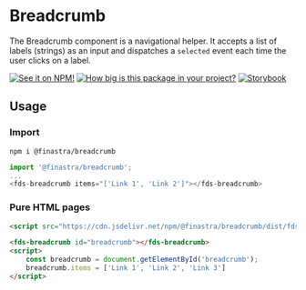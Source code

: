 # Breadcrumb
The Breadcrumb component is a navigational helper. It accepts a list of labels (strings) as an input and dispatches a `selected` event each time the user clicks on a label.

[![See it on NPM!](https://img.shields.io/npm/v/@finastra/breadcrumb?style=for-the-badge)](https://www.npmjs.com/package/@finastra/breadcrumb)
[![How big is this package in your project?](https://img.shields.io/bundlephobia/minzip/@finastra/breadcrumb?style=for-the-badge)](https://bundlephobia.com/result?p=@finastra/breadcrumb')
[![Storybook](https://shields.io/badge/-Play%20with%20this%20web%20component-2a0481?logo=storybook&style=for-the-badge)](https://finastra.github.io/finastra-design-system/?path=/story/components-breadcrumb--default)

## Usage

### Import

```
npm i @finastra/breadcrumb
```

```ts
import '@finastra/breadcrumb';
...
<fds-breadcrumb items="['Link 1', 'Link 2']"></fds-breadcrumb>
```

### Pure HTML pages

```html
<script src="https://cdn.jsdelivr.net/npm/@finastra/breadcrumb/dist/fds-breadcrumb.js"></script>

<fds-breadcrumb id="breadcrumb"></fds-breadcrumb>
<script>
    const breadcrumb = document.getElementById('breadcrumb');
    breadcrumb.items = ['Link 1', 'Link 2', 'Link 3']
</script>
```
